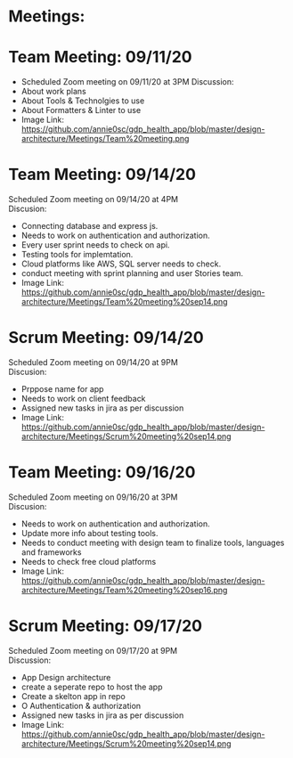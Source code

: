 # Meetings:

# Team Meeting: 09/11/20
- Scheduled Zoom meeting on 09/11/20 at 3PM
Discussion:
- About work plans
- About Tools & Technolgies to use
- About Formatters & Linter to use
- Image Link: https://github.com/annie0sc/gdp_health_app/blob/master/design-architecture/Meetings/Team%20meeting.png

# Team Meeting: 09/14/20
Scheduled Zoom meeting on 09/14/20 at 4PM  
Discusion:
- Connecting database and express js.
- Needs to work on authentication and authorization.
- Every user sprint needs to check on api.
- Testing tools for implemtation.
- Cloud platforms like AWS, SQL server needs to check.
- conduct meeting with sprint planning and user Stories team.
- Image Link: https://github.com/annie0sc/gdp_health_app/blob/master/design-architecture/Meetings/Team%20meeting%20sep14.png

# Scrum Meeting: 09/14/20
Scheduled Zoom meeting on 09/14/20 at 9PM  
Discusion:
- Prppose name for app
- Needs to work on client feedback
- Assigned new tasks in jira as per discussion
- Image Link: https://github.com/annie0sc/gdp_health_app/blob/master/design-architecture/Meetings/Scrum%20meeting%20sep14.png

# Team Meeting: 09/16/20
Scheduled Zoom meeting on 09/16/20 at 3PM  
Discusion:
- Needs to work on authentication and authorization.
- Update more info about testing tools.
- Needs to conduct meeting with design team to finalize tools, languages and frameworks
- Needs to check free cloud platforms 
- Image Link: https://github.com/annie0sc/gdp_health_app/blob/master/design-architecture/Meetings/Team%20meeting%20sep16.png

# Scrum Meeting: 09/17/20
Scheduled Zoom meeting on 09/17/20 at 9PM  
Discussion:
- App Design architecture
- create a seperate repo to host the app
- Create a skelton app in repo
- O Authentication & authorization
- Assigned new tasks in jira as per discussion
- Image Link: https://github.com/annie0sc/gdp_health_app/blob/master/design-architecture/Meetings/Scrum%20meeting%20sep14.png
